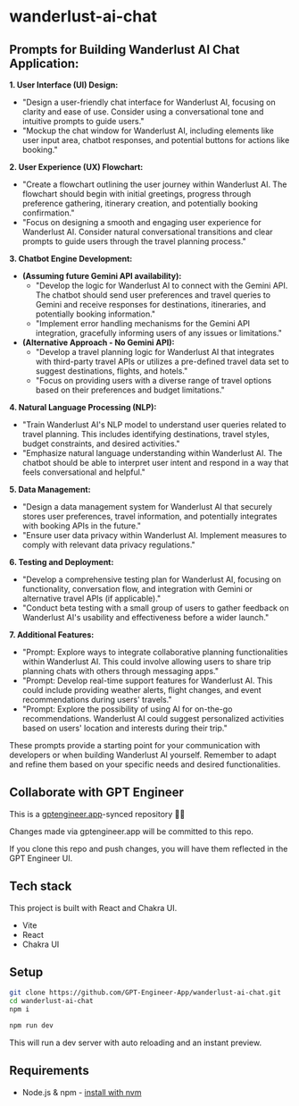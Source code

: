 # wanderlust-ai-chat

## Prompts for Building Wanderlust AI Chat Application:

**1. User Interface (UI) Design:**

* "Design a user-friendly chat interface for Wanderlust AI, focusing on clarity and ease of use. Consider using a conversational tone and intuitive prompts to guide users."
* "Mockup the chat window for Wanderlust AI, including elements like user input area, chatbot responses, and potential buttons for actions like booking."

**2. User Experience (UX) Flowchart:**

* "Create a flowchart outlining the user journey within Wanderlust AI. The flowchart should begin with initial greetings, progress through preference gathering, itinerary creation, and potentially booking confirmation."
* "Focus on designing a smooth and engaging user experience for Wanderlust AI. Consider natural conversational transitions and clear prompts to guide users through the travel planning process."

**3. Chatbot Engine Development:**

* **(Assuming future Gemini API availability):**
    * "Develop the logic for Wanderlust AI to connect with the Gemini API. The chatbot should send user preferences and travel queries to Gemini and receive responses for destinations, itineraries, and potentially booking information."
    * "Implement error handling mechanisms for the Gemini API integration, gracefully informing users of any issues or limitations."
* **(Alternative Approach - No Gemini API):**
    * "Develop a travel planning logic for Wanderlust AI that integrates with third-party travel APIs or utilizes a pre-defined travel data set to suggest destinations, flights, and hotels."
    * "Focus on providing users with a diverse range of travel options based on their preferences and budget limitations."

**4. Natural Language Processing (NLP):**

* "Train Wanderlust AI's NLP model to understand user queries related to travel planning. This includes identifying destinations, travel styles, budget constraints, and desired activities."
* "Emphasize natural language understanding within Wanderlust AI. The chatbot should be able to interpret user intent and respond in a way that feels conversational and helpful."

**5. Data Management:**

* "Design a data management system for Wanderlust AI that securely stores user preferences, travel information, and potentially integrates with booking APIs in the future."
* "Ensure user data privacy within Wanderlust AI. Implement measures to comply with relevant data privacy regulations."

**6. Testing and Deployment:**

* "Develop a comprehensive testing plan for Wanderlust AI, focusing on functionality, conversation flow, and integration with Gemini or alternative travel APIs (if applicable)."
* "Conduct beta testing with a small group of users to gather feedback on Wanderlust AI's usability and effectiveness before a wider launch."

**7. Additional Features:**

* "Prompt: Explore ways to integrate collaborative planning functionalities within Wanderlust AI. This could involve allowing users to share trip planning chats with others through messaging apps."
* "Prompt: Develop real-time support features for Wanderlust AI. This could include providing weather alerts, flight changes, and event recommendations during users' travels."
* "Prompt:  Explore the possibility of using AI for on-the-go recommendations. Wanderlust AI  could suggest personalized activities based on users' location and interests during their trip."


These prompts provide a starting point for your communication with developers or when building Wanderlust AI yourself. Remember to adapt and refine them based on your specific needs and desired functionalities.


## Collaborate with GPT Engineer

This is a [gptengineer.app](https://gptengineer.app)-synced repository 🌟🤖

Changes made via gptengineer.app will be committed to this repo.

If you clone this repo and push changes, you will have them reflected in the GPT Engineer UI.

## Tech stack

This project is built with React and Chakra UI.

- Vite
- React
- Chakra UI

## Setup

```sh
git clone https://github.com/GPT-Engineer-App/wanderlust-ai-chat.git
cd wanderlust-ai-chat
npm i
```

```sh
npm run dev
```

This will run a dev server with auto reloading and an instant preview.

## Requirements

- Node.js & npm - [install with nvm](https://github.com/nvm-sh/nvm#installing-and-updating)

